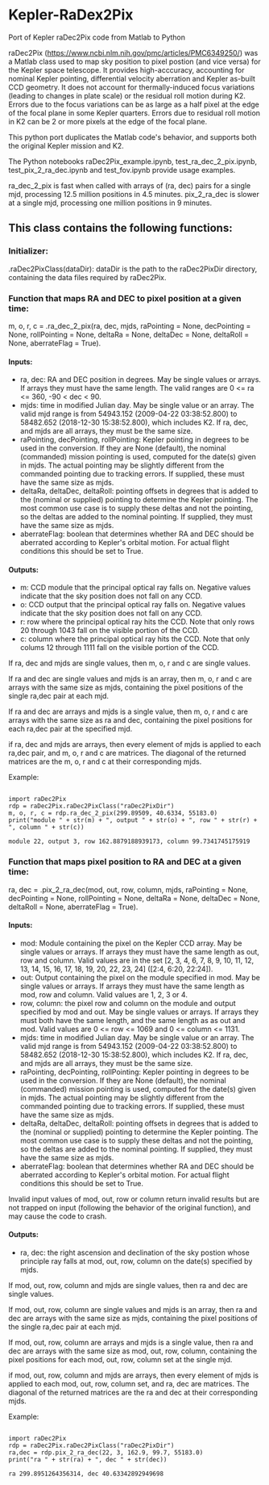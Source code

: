 # Kepler-RaDex2Pix
 Port of Kepler raDec2Pix code from Matlab to Python

raDec2Pix (https://www.ncbi.nlm.nih.gov/pmc/articles/PMC6349250/) was a Matlab class used to map sky position to pixel postion (and vice versa) for the Kepler space telescope.  It provides high-acccuracy, accounting for nominal Kepler pointing, differential velocity aberration and Kepler as-built CCD geometry.  It does not account for thermally-induced focus variations (leading to changes in plate scale) or the residual roll motion during K2.  Errors due to the focus variations can be as large as a half pixel at the edge of the focal plane in some Kepler quarters.  Errors due to residual roll motion in K2 can be 2 or more pixels at the edge of the focal plane.

This python port duplicates the Matlab code's behavior, and supports both the original Kepler mission and K2.  

The Python notebooks raDec2Pix_example.ipynb, test_ra_dec_2_pix.ipynb, test_pix_2_ra_dec.ipynb and test_fov.ipynb provide usage examples.

ra_dec_2_pix is fast when called with arrays of (ra, dec) pairs for a single mjd, processing 12.5 million positions in 4.5 minutes.  pix_2_ra_dec is slower at a single mjd, processing one million positions in 9 minutes.

## This class contains the following functions:

### Initializer:

.raDec2PixClass(dataDir): dataDir is the path to the raDec2PixDir directory, containing the data files required by raDec2Pix.

### Function that maps RA and DEC to pixel position at a given time:

m, o, r, c = .ra_dec_2_pix(ra, dec, mjds, raPointing = None, decPointing = None, rollPointing = None, deltaRa = None, deltaDec = None, deltaRoll = None, aberrateFlag = True).  

#### Inputs: 
- ra, dec: RA and DEC position in degrees.  May be single values or arrays.  If arrays they must have the same length.  The valid ranges are 0 <= ra <= 360, -90 < dec < 90.
- mjds: time in modified Julian day.  May be single value or an array.  The valid mjd range is from 54943.152 (2009-04-22 03:38:52.800) to 58482.652 (2018-12-30 15:38:52.800), which includes K2.
If ra, dec, and mjds are all arrays, they must be the same size.
- raPointing, decPointing, rollPointing: Kepler pointing in degrees to be used in the conversion.  If they are None (default), the nominal (commanded) mission pointing is used, computed for the date(s) given in mjds. The actual pointing may be slightly different from the commanded pointing due to tracking errors. If supplied, these must have the same size as mjds. 
- deltaRa, deltaDec, deltaRoll: pointing offsets in degrees that is added to the (nominal or supplied) pointing to determine the Kepler pointing.  The most common use case is to supply these deltas and not the pointing, so the deltas are added to the nominal pointing. If supplied, they must have the same size as mjds.
- aberrateFlag: boolean that determines whether RA and DEC should be aberrated according to Kepler's orbital motion.  For actual flight conditions this should be set to True.

#### Outputs:
- m: CCD module that the principal optical ray falls on. Negative values indicate that the sky position does not fall on any CCD.
- o: CCD output that the principal optical ray falls on. Negative values indicate that the sky position does not fall on any CCD.
- r: row where the principal optical ray hits the CCD. Note that only rows 20 through 1043 fall on the visible portion of the CCD.
- c: column where the principal optical ray hits the CCD. Note that only colums 12 through 1111 fall on the visible portion of the CCD.

If ra, dec and mjds are single values, then m, o, r and c are single values.

If ra and dec are single values and mjds is an array, then m, o, r and c are arrays with the same size as mjds, containing the pixel positions of the single ra,dec pair at each mjd.

If ra and dec are arrays and mjds is a single value, then m, o, r and c are arrays with the same size as ra and dec, containing the pixel positions for each ra,dec pair at the specified mjd.

if ra, dec and mjds are arrays, then every element of mjds is applied to each ra,dec pair, and m, o, r and c are matrices.  The diagonal of the returned matrices are the m, o, r and c at their corresponding mjds.

Example:
<pre><code>
import raDec2Pix
rdp = raDec2Pix.raDec2PixClass("raDec2PixDir")
m, o, r, c = rdp.ra_dec_2_pix(299.89509, 40.6334, 55183.0)
print("module " + str(m) + ", output " + str(o) + ", row " + str(r) + ", column " + str(c))

module 22, output 3, row 162.8879188939173, column 99.7341745175919
</code></pre>

### Function that maps pixel position to RA and DEC at a given time:

ra, dec = .pix_2_ra_dec(mod, out, row, column, mjds, raPointing = None, decPointing = None, rollPointing = None, deltaRa = None, deltaDec = None, deltaRoll = None, aberrateFlag = True).  

#### Inputs: 
- mod: Module containing the pixel on the Kepler CCD array.  May be single values or arrays.  If arrays they must have the same length as out, row and column.  Valid values are in the set [2, 3, 4, 6, 7, 8, 9, 10, 11, 12, 13, 14, 15, 16, 17, 18, 19, 20, 22, 23, 24] ([2:4, 6:20, 22:24]). 
- out: Output containing the pixel on the module specified in mod.  May be single values or arrays.  If arrays they must have the same length as mod, row and column.  Valid values are 1, 2, 3 or 4.
- row, column: the pixel row and column on the module and output specified by mod and out.  May be single values or arrays.  If arrays they must both have the same length, and the same length as as out and mod.  Valid values are 0 <= row <= 1069 and 0 <= column <= 1131.
- mjds: time in modified Julian day.  May be single value or an array.  The valid mjd range is from 54943.152 (2009-04-22 03:38:52.800) to 58482.652 (2018-12-30 15:38:52.800), which includes K2.
If ra, dec, and mjds are all arrays, they must be the same size.
- raPointing, decPointing, rollPointing: Kepler pointing in degrees to be used in the conversion.  If they are None (default), the nominal (commanded) mission pointing is used, computed for the date(s) given in mjds. The actual pointing may be slightly different from the commanded pointing due to tracking errors. If supplied, these must have the same size as mjds. 
- deltaRa, deltaDec, deltaRoll: pointing offsets in degrees that is added to the (nominal or supplied) pointing to determine the Kepler pointing.  The most common use case is to supply these deltas and not the pointing, so the deltas are added to the nominal pointing. If supplied, they must have the same size as mjds.
- aberrateFlag: boolean that determines whether RA and DEC should be aberrated according to Kepler's orbital motion.  For actual flight conditions this should be set to True.

Invalid input values of mod, out, row or column return invalid results but are not trapped on input (following the behavior of the original function), and may cause the code to crash.  

#### Outputs:
- ra, dec: the right ascension and declination of the sky postion whose principle ray falls at mod, out, row, column on the date(s) specified by mjds.

If mod, out, row, column and mjds are single values, then ra and dec are single values.

If mod, out, row, column are single values and mjds is an array, then ra and dec are arrays with the same size as mjds, containing the pixel positions of the single ra,dec pair at each mjd.

If mod, out, row, column are arrays and mjds is a single value, then ra and dec are arrays with the same size as mod, out, row, column, containing the pixel positions for each mod, out, row, column set at the single mjd.

if mod, out, row, column and mjds are arrays, then every element of mjds is applied to each mod, out, row, column set, and ra, dec are matrices.  The diagonal of the returned matrices are the ra and dec at their corresponding mjds.

Example:
<pre><code>
import raDec2Pix
rdp = raDec2Pix.raDec2PixClass("raDec2PixDir")
ra,dec = rdp.pix_2_ra_dec(22, 3, 162.9, 99.7, 55183.0)
print("ra " + str(ra) + ", dec " + str(dec))

ra 299.8951264356314, dec 40.63342892949698
</code></pre>

